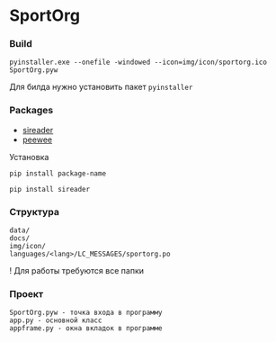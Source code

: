 # SportOrg

### Build
`pyinstaller.exe --onefile -windowed --icon=img/icon/sportorg.ico SportOrg.pyw`

Для билда нужно установить пакет `pyinstaller`

### Packages

- [sireader](https://pypi.python.org/pypi/sireader/1.0.1)
- [peewee](http://docs.peewee-orm.com/en/latest/peewee/quickstart.html)

Установка
```
pip install package-name

pip install sireader
```

### Структура

```
data/
docs/
img/icon/
languages/<lang>/LC_MESSAGES/sportorg.po
```

! Для работы требуются все папки

### Проект

```
SportOrg.pyw - точка входа в программу
app.py - основной класс
appframe.py - окна вкладок в программе
```